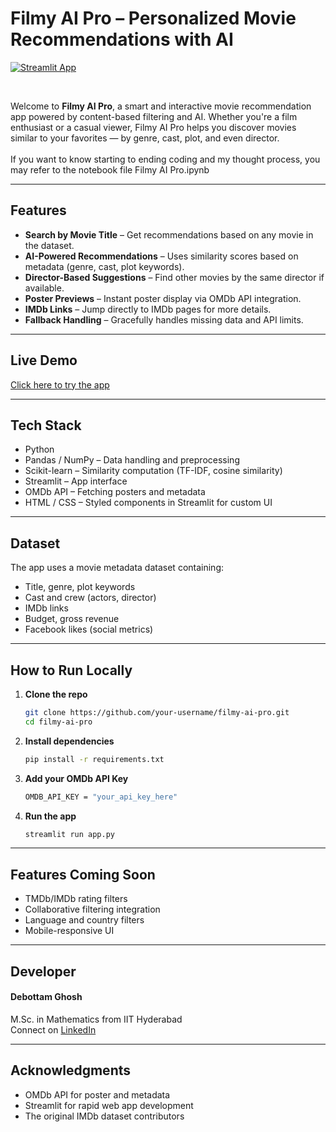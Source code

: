 # Filmy AI Pro – Personalized Movie Recommendations with AI

[![Streamlit App](https://img.shields.io/badge/Launch%20App-Click%20Here-brightgreen?style=for-the-badge)](https://filmy-ai-pro.streamlit.app/)

<br>

Welcome to **Filmy AI Pro**, a smart and interactive movie recommendation app powered by content-based filtering and AI. Whether you're a film enthusiast or a casual viewer, Filmy AI Pro helps you discover movies similar to your favorites — by genre, cast, plot, and even director.
<br>
<br>
If you want to know starting to ending coding and my thought process, you may refer to the notebook file Filmy AI Pro.ipynb

---

## Features

- **Search by Movie Title** – Get recommendations based on any movie in the dataset.
- **AI-Powered Recommendations** – Uses similarity scores based on metadata (genre, cast, plot keywords).
- **Director-Based Suggestions** – Find other movies by the same director if available.
- **Poster Previews** – Instant poster display via OMDb API integration.
- **IMDb Links** – Jump directly to IMDb pages for more details.
- **Fallback Handling** – Gracefully handles missing data and API limits.

---

## Live Demo

[Click here to try the app](https://filmy-ai-pro.streamlit.app/)

---

## Tech Stack

- Python
- Pandas / NumPy – Data handling and preprocessing
- Scikit-learn – Similarity computation (TF-IDF, cosine similarity)
- Streamlit – App interface
- OMDb API – Fetching posters and metadata
- HTML / CSS – Styled components in Streamlit for custom UI

---

## Dataset

The app uses a movie metadata dataset containing:
- Title, genre, plot keywords
- Cast and crew (actors, director)
- IMDb links
- Budget, gross revenue
- Facebook likes (social metrics)

---

## How to Run Locally

1. **Clone the repo**
   ```bash
   git clone https://github.com/your-username/filmy-ai-pro.git
   cd filmy-ai-pro

2. **Install dependencies**
   ```bash
   pip install -r requirements.txt
3. **Add your OMDb API Key**
   ```bash
   OMDB_API_KEY = "your_api_key_here"
4. **Run the app**
   ```bash
   streamlit run app.py
---

## Features Coming Soon
- TMDb/IMDb rating filters
- Collaborative filtering integration
- Language and country filters
- Mobile-responsive UI

---

## Developer
#### Debottam Ghosh
M.Sc. in Mathematics from IIT Hyderabad
<br>
Connect on [LinkedIn](https://www.linkedin.com/in/debottam-ghosh/)

---

## Acknowledgments
- OMDb API for poster and metadata
- Streamlit for rapid web app development
- The original IMDb dataset contributors
